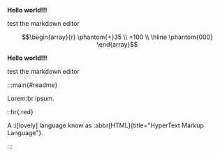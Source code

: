 **Hello world!!!**

test the markdown editor

```math
\begin{array}{r}
\phantom{+}35 \\
+100 \\
\hline
\phantom{000}
\end{array}
```

**Hello world!!!**

test the markdown editor

:::main{#readme}

Lorem:br
ipsum.

::hr{.red}

A :i[lovely] language know as :abbr[HTML]{title="HyperText Markup Language"}.

:::
